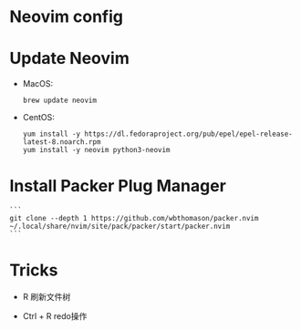 # Neovim config

# Update Neovim
 - MacOS:
    ```
    brew update neovim
    ```

 - CentOS:
    ```
    yum install -y https://dl.fedoraproject.org/pub/epel/epel-release-latest-8.noarch.rpm
    yum install -y neovim python3-neovim
    ```

# Install Packer Plug Manager
    ```
    git clone --depth 1 https://github.com/wbthomason/packer.nvim ~/.local/share/nvim/site/pack/packer/start/packer.nvim
    ```
 
# Tricks
 - R 刷新文件树

 - Ctrl + R redo操作

